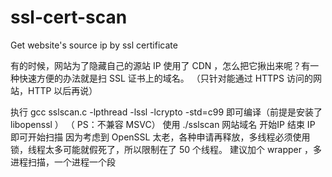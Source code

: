 # ssl-cert-scan
Get website's source ip by ssl certificate

有的时候，网站为了隐藏自己的源站 IP 使用了 CDN ，怎么把它揪出来呢？有一种快速方便的办法就是扫 SSL 证书上的域名。
（只针对能通过 HTTPS 访问的网站，HTTP 以后再说）

执行 gcc sslscan.c -lpthread -lssl -lcrypto -std=c99 即可编译（前提是安装了 libopenssl ） （ PS：不兼容 MSVC）
使用 ./sslscan 网站域名 开始IP 结束 IP 即可开始扫描
因为考虑到 OpenSSL 太老，各种申请再释放，多线程必须使用锁，线程太多可能就假死了，所以限制在了 50 个线程。
建议加个 wrapper ，多进程扫描，一个进程一个段
